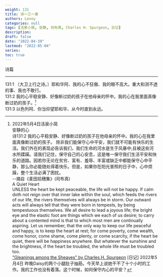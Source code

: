 ```yaml
---
weight: 131
title: 诗一三一章
authors: Lenny
categories: null
tags: [活泉小简, 安静, 司布真, Charles H. Spurgeon, 日记]
description: 
draft: false
date: "2022-04-19"
lastmod: "2022-05-04"
series:
toc: true
---
```

诗篇
<!--more-->
---



131:1 〔大卫上行之诗。〕耶和华阿、我的心不狂傲、我的眼不高大。重大和测不透的事、我也不敢行。  
131:2 我的心平稳安静、好像断过奶的孩子在他母亲的怀中。我的心在我里面真像断过奶的孩子。[^1]  
131:3 以色列阿、你当仰望耶和华、从今时直到永远。  

[^1]: 2022年5月4日活泉小简  
安静的心  
诗131:2 我的心平稳安静、好像断过奶的孩子在他母亲的怀中。我的心在我里面真像断过奶的孩子。
除非我们能保守心中平安，我们就不可能有快乐的生活。我们外在的表现必告诉我们，我们生命的河水是生于风暴中;且被这些河水所蹂躏。请我们记住，保守自己的心安息，这是唯一保守我们生活平安和快乐的道路。因若你无论在贫穷、富有、羞辱、丰富或缺乏中都能保守心中平静，那么你必能随处得着快乐。但是，如果你在阳光普照的日子中，心中烦躁，整个生活必满了困扰。   
--摘自《麦田拾穗集》(司布真)  
A Quiet Heart  
UNLESS the heart be kept peaceable, the life will not be happy. If calm doth not reign over that inner lake within the soul, which feeds the rivers of our life, the rivers themselves will always be in storm. Our outward acts will always tell that they were born in tempests, by being tempestuous themselves. We all desire to lead a joyous life; the bright eye and the elastic foot are things which we each of us desire; to carry about a contented mind is that to which most men are continually aspiring. Let us remember, that the only way to keep our life peaceful and happy, is to keep the heart at rest; for come poverty, come wealth, come honor, come shame, come plenty, or come scarcity, if the heart be quiet, there will be happiness anywhere. But whatever the sunshine and the brightness, if the heart be troubled, the whole life must be troubled too.  
["Gleanings among the Sheaves" by Charles H. Spurgeon](https://www.gutenberg.org/files/42657/42657-h/42657-h.htm#pg82)
[日记] 2022年5月4日 昨晚Daisy的两个小腿肚子抽筋。今天早上说她干不了十个小时的工作。我的工作也没有着落。这个时候，如何保守内心的平安？
